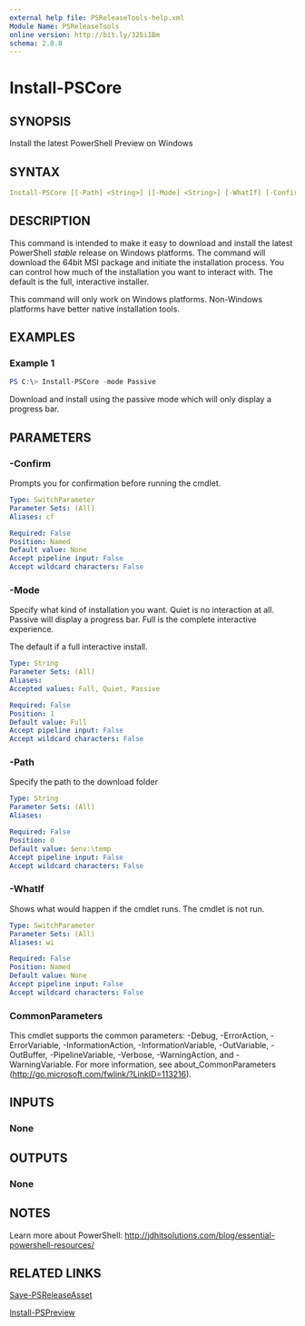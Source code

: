```yaml
---
external help file: PSReleaseTools-help.xml
Module Name: PSReleaseTools
online version: http://bit.ly/325i1Bm
schema: 2.0.0
---
```


# Install-PSCore

## SYNOPSIS

Install the latest PowerShell Preview on Windows

## SYNTAX

```yaml
Install-PSCore [[-Path] <String>] [[-Mode] <String>] [-WhatIf] [-Confirm] [<CommonParameters>]
```

## DESCRIPTION

This command is intended to make it easy to download and install the latest PowerShell *stable* release on Windows platforms. The command will download the 64bit MSI package and initiate the installation process. You can control how much of the installation you want to interact with. The default is the full, interactive installer.

This command will only work on Windows platforms. Non-Windows platforms have better native installation tools.

## EXAMPLES

### Example 1

```powershell
PS C:\> Install-PSCore -mode Passive
```

Download and install using the passive mode which will only display a progress bar.

## PARAMETERS

### -Confirm

Prompts you for confirmation before running the cmdlet.

```yaml
Type: SwitchParameter
Parameter Sets: (All)
Aliases: cf

Required: False
Position: Named
Default value: None
Accept pipeline input: False
Accept wildcard characters: False
```

### -Mode

Specify what kind of installation you want. Quiet is no interaction at all. Passive will display a progress bar. Full is the complete interactive experience.

The default if a full interactive install.

```yaml
Type: String
Parameter Sets: (All)
Aliases:
Accepted values: Full, Quiet, Passive

Required: False
Position: 1
Default value: Full
Accept pipeline input: False
Accept wildcard characters: False
```

### -Path

Specify the path to the download folder

```yaml
Type: String
Parameter Sets: (All)
Aliases:

Required: False
Position: 0
Default value: $env:\temp
Accept pipeline input: False
Accept wildcard characters: False
```

### -WhatIf

Shows what would happen if the cmdlet runs.
The cmdlet is not run.

```yaml
Type: SwitchParameter
Parameter Sets: (All)
Aliases: wi

Required: False
Position: Named
Default value: None
Accept pipeline input: False
Accept wildcard characters: False
```

### CommonParameters

This cmdlet supports the common parameters: -Debug, -ErrorAction, -ErrorVariable, -InformationAction, -InformationVariable, -OutVariable, -OutBuffer, -PipelineVariable, -Verbose, -WarningAction, and -WarningVariable.
For more information, see about_CommonParameters (http://go.microsoft.com/fwlink/?LinkID=113216).

## INPUTS

### None

## OUTPUTS

### None

## NOTES

Learn more about PowerShell: http://jdhitsolutions.com/blog/essential-powershell-resources/

## RELATED LINKS

[Save-PSReleaseAsset]()

[Install-PSPreview]()
